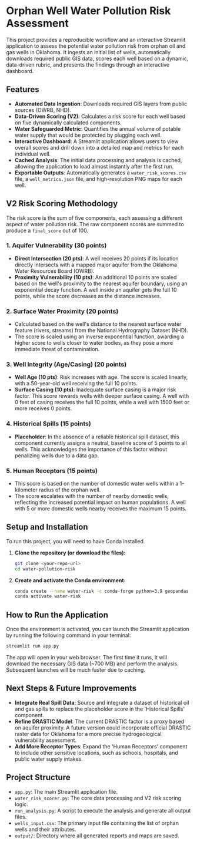 # Orphan Well Water Pollution Risk Assessment

This project provides a reproducible workflow and an interactive Streamlit application to assess the potential water pollution risk from orphan oil and gas wells in Oklahoma. It ingests an initial list of wells, automatically downloads required public GIS data, scores each well based on a dynamic, data-driven rubric, and presents the findings through an interactive dashboard.

## Features

- **Automated Data Ingestion**: Downloads required GIS layers from public sources (OWRB, NHD).
- **Data-Driven Scoring (V2)**: Calculates a risk score for each well based on five dynamically calculated components.
- **Water Safeguarded Metric**: Quantifies the annual volume of potable water supply that would be protected by plugging each well.
- **Interactive Dashboard**: A Streamlit application allows users to view overall scores and drill down into a detailed map and metrics for each individual well.
- **Cached Analysis**: The initial data processing and analysis is cached, allowing the application to load almost instantly after the first run.
- **Exportable Outputs**: Automatically generates a `water_risk_scores.csv` file, a `well_metrics.json` file, and high-resolution PNG maps for each well.

## V2 Risk Scoring Methodology

The risk score is the sum of five components, each assessing a different aspect of water pollution risk. The raw component scores are summed to produce a `final_score` out of 100.

### 1. Aquifer Vulnerability (30 points)
- **Direct Intersection (20 pts)**: A well receives 20 points if its location directly intersects with a mapped major aquifer from the Oklahoma Water Resources Board (OWRB).
- **Proximity Vulnerability (10 pts)**: An additional 10 points are scaled based on the well's proximity to the nearest aquifer boundary, using an exponential decay function. A well inside an aquifer gets the full 10 points, while the score decreases as the distance increases.

### 2. Surface Water Proximity (20 points)
- Calculated based on the well's distance to the nearest surface water feature (rivers, streams) from the National Hydrography Dataset (NHD).
- The score is scaled using an inverse exponential function, awarding a higher score to wells closer to water bodies, as they pose a more immediate threat of contamination.

### 3. Well Integrity (Age/Casing) (20 points)
- **Well Age (10 pts)**: Risk increases with age. The score is scaled linearly, with a 50-year-old well receiving the full 10 points.
- **Surface Casing (10 pts)**: Inadequate surface casing is a major risk factor. This score rewards wells with deeper surface casing. A well with 0 feet of casing receives the full 10 points, while a well with 1500 feet or more receives 0 points.

### 4. Historical Spills (15 points)
- **Placeholder**: In the absence of a reliable historical spill dataset, this component currently assigns a neutral, baseline score of 5 points to all wells. This acknowledges the importance of this factor without penalizing wells due to a data gap.

### 5. Human Receptors (15 points)
- This score is based on the number of domestic water wells within a 1-kilometer radius of the orphan well.
- The score escalates with the number of nearby domestic wells, reflecting the increased potential impact on human populations. A well with 5 or more domestic wells nearby receives the maximum 15 points.

## Setup and Installation

To run this project, you will need to have Conda installed.

1.  **Clone the repository (or download the files):**
    ```bash
    git clone <your-repo-url>
    cd water-pollution-risk
    ```

2.  **Create and activate the Conda environment:**
    ```bash
    conda create --name water-risk -c conda-forge python=3.9 geopandas matplotlib streamlit pandas pillow fpdf2 -y
    conda activate water-risk
    ```

## How to Run the Application

Once the environment is activated, you can launch the Streamlit application by running the following command in your terminal:

```bash
streamlit run app.py
```

The app will open in your web browser. The first time it runs, it will download the necessary GIS data (~700 MB) and perform the analysis. Subsequent launches will be much faster due to caching.

## Next Steps & Future Improvements

- **Integrate Real Spill Data**: Source and integrate a dataset of historical oil and gas spills to replace the placeholder score in the 'Historical Spills' component.
- **Refine DRASTIC Model**: The current DRASTIC factor is a proxy based on aquifer proximity. A future version could incorporate official DRASTIC raster data for Oklahoma for a more precise hydrogeological vulnerability assessment.
- **Add More Receptor Types**: Expand the 'Human Receptors' component to include other sensitive locations, such as schools, hospitals, and public water supply intakes.

## Project Structure

-   `app.py`: The main Streamlit application file.
-   `water_risk_scorer.py`: The core data processing and V2 risk scoring logic.
-   `run_analysis.py`: A script to execute the analysis and generate all output files.
-   `wells_input.csv`: The primary input file containing the list of orphan wells and their attributes.
-   `output/`: Directory where all generated reports and maps are saved.